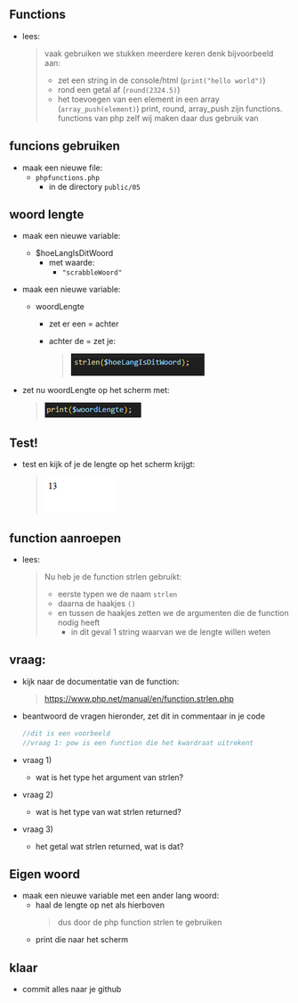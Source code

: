 ## Functions

- lees:
    > vaak gebruiken we stukken meerdere keren denk bijvoorbeeld aan:
    > - zet een string in de console/html (```print("hello world")```)
    > - rond een getal af (```round(2324.5)```)
    > - het toevoegen van een element in een array (```array_push(element)```)
    > print, round, array_push zijn functions. functions van php zelf
    > wij maken daar dus gebruik van

## funcions gebruiken


- maak een nieuwe file:
    - `phpfunctions.php`
        - in de directory `public/05`


## woord lengte
- maak een nieuwe variable:
    - $hoeLangIsDitWoord
        - met waarde:
            - `"scrabbleWoord"`

- maak een nieuwe variable:
    - woordLengte
        - zet er een = achter

        - achter de = zet je:
            >![](img/strlen.PNG)
- zet nu woordLengte op het scherm met:
    >![](img/print.PNG)

## Test!

- test en kijk of je de lengte op het scherm krijgt:
    >![](img/lengte.PNG)

## function aanroepen

- lees:
    > Nu heb je de function strlen gebruikt:
    > - eerste typen we de naam `strlen`
    > - daarna de haakjes `()`
    > - en tussen de haakjes zetten we de argumenten die de function nodig heeft
    >   - in dit geval 1 string waarvan we de lengte willen weten


## vraag:

- kijk naar de documentatie van de function:
    > https://www.php.net/manual/en/function.strlen.php

- beantwoord de vragen hieronder, zet dit in commentaar in je code 
    ```php
    //dit is een voorbeeld
    //vraag 1: pow is een function die het kwardraat uitrekent
    ```

- vraag 1)
    - wat is het type het argument van strlen?
    
- vraag 2)
    - wat is het type van wat strlen returned?

- vraag 3)
    - het getal wat strlen returned, wat is dat?


## Eigen woord

- maak een nieuwe variable met een ander lang woord:
    - haal de lengte op net als hierboven
        > dus door de php function strlen te gebruiken
    - print die naar het scherm


## klaar
- commit alles naar je github

